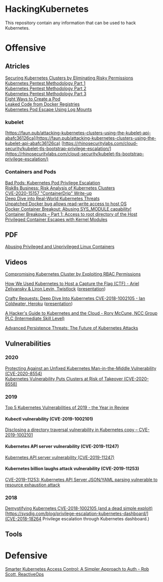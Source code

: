 # HackingKubernetes  
This repository contain any information that can be used to hack Kubernetes.

# Offensive  
## Atricles  
[Securing Kubernetes Clusters by Eliminating Risky Permissions](https://www.cyberark.com/threat-research-blog/securing-kubernetes-clusters-by-eliminating-risky-permissions/)  
[Kubernetes Pentest Methodology Part 1](https://www.cyberark.com/he/threat-research-blog/kubernetes-pentest-methodology-part-1/)  
[Kubernetes Pentest Methodology Part 2](https://www.cyberark.com/threat-research-blog/kubernetes-pentest-methodology-part-2/)  
[Kubernetes Pentest Methodology Part 3](https://www.cyberark.com/threat-research-blog/kubernetes-pentest-methodology-part-3/)  
[Eight Ways to Create a Pod](https://www.cyberark.com/threat-research-blog/eight-ways-to-create-a-pod/)  
[Leaked Code from Docker Registries](https://unit42.paloaltonetworks.com/leaked-docker-code/)  
[Kubernetes Pod Escape Using Log Mounts](https://blog.aquasec.com/kubernetes-security-pod-escape-log-mounts)

### kubelet
[https://faun.pub/attacking-kubernetes-clusters-using-the-kubelet-api-abafc36126ca](https://faun.pub/attacking-kubernetes-clusters-using-the-kubelet-api-abafc36126ca)
[https://rhinosecuritylabs.com/cloud-security/kubelet-tls-bootstrap-privilege-escalation/](https://rhinosecuritylabs.com/cloud-security/kubelet-tls-bootstrap-privilege-escalation/)

### Containers and Pods   
[Bad Pods: Kubernetes Pod Privilege Escalation](https://labs.bishopfox.com/tech-blog/bad-pods-kubernetes-pod-privilege-escalation)  
[Risk8s Business: Risk Analysis of Kubernetes Clusters](https://tldrsec.com/guides/kubernetes/)  
[CVE-2020-15157 "ContainerDrip" Write-up](https://darkbit.io/blog/cve-2020-15157-containerdrip)  
[Deep Dive into Real-World Kubernetes Threats](https://research.nccgroup.com/2020/02/12/command-and-kubectl-talk-follow-up/)  
[Unpatched Docker bug allows read-write access to host OS](https://nakedsecurity.sophos.com/2019/05/31/unpatched-docker-bug-allows-read-write-access-to-host-os/)  
[Docker Container Breakout: Abusing SYS_MODULE capability!](https://blog.pentesteracademy.com/abusing-sys-module-capability-to-perform-docker-container-breakout-cf5c29956edd)  
[Container Breakouts – Part 1: Access to root directory of the Host](https://blog.nody.cc/posts/container-breakouts-part1/)  
[Privileged Container Escapes with Kernel Modules](https://xcellerator.github.io/posts/docker_escape/)  

## PDF  
[Abusing Privileged and Unprivileged Linux
Containers ](https://www.nccgroup.com/globalassets/our-research/us/whitepapers/2016/june/container_whitepaper.pdf)  

## Videos    
[Compromising Kubernetes Cluster by Exploiting RBAC Permissions](https://www.youtube.com/watch?v=1LMo0CftVC4)   

[How We Used Kubernetes to Host a Capture the Flag (CTF) - Ariel Zelivansky & Liron Levin, Twistlock](https://www.youtube.com/watch?v=kUmaKvxdfvg) ([presentation](https://static.sched.com/hosted_files/kccnceu19/6b/kubecon%20talk.pdf))  

[Crafty Requests: Deep Dive Into Kubernetes CVE-2018-1002105 - Ian Coldwater, Heroku](https://www.youtube.com/watch?v=VjSJqc13PNk) ([presentation](https://static.sched.com/hosted_files/kccnceu19/a5/craftyrequests.pdf))

[A Hacker's Guide to Kubernetes and the Cloud - Rory McCune, NCC Group PLC (Intermediate Skill Level)](https://www.youtube.com/watch?v=dxKpCO2dAy8)    

[Advanced Persistence Threats: The Future of Kubernetes Attacks](https://www.youtube.com/watch?v=CH7S5rE3j8w)  

## Vulnerabilities
### 2020  
[Protecting Against an Unfixed Kubernetes Man-in-the-Middle Vulnerability (CVE-2020-8554)](https://unit42.paloaltonetworks.com/cve-2020-8554/)    
[Kubernetes Vulnerability Puts Clusters at Risk of Takeover (CVE-2020-8558)](https://unit42.paloaltonetworks.com/cve-2020-8558/)   
  
  
### 2019

[Top 5 Kubernetes Vulnerabilities of 2019 - the Year in Review](https://www.stackrox.com/post/2020/01/top-5-kubernetes-vulnerabilities-of-2019-the-year-in-review/)   

#### Kubectl vulnerability (CVE-2019-1002101)
[Disclosing a directory traversal vulnerability in Kubernetes copy – CVE-2019-1002101](https://unit42.paloaltonetworks.com/disclosing-directory-traversal-vulnerability-kubernetes-copy-cve-2019-1002101/)  

#### Kubernetes API server vulnerability (CVE-2019-11247)
[Kubernetes API server vulnerability (CVE-2019-11247)](https://www.stackrox.com/post/2019/08/how-to-remediate-kubernetes-security-vulnerability-cve-2019-11247/)  

#### Kubernetes billion laughs attack vulnerability (CVE-2019-11253)

[CVE-2019-11253: Kubernetes API Server JSON/YAML parsing vulnerable to resource exhaustion attack](https://github.com/kubernetes/kubernetes/issues/83253)  

### 2018

[Demystifying Kubernetes CVE-2018-1002105 (and a dead simple exploit)](https://unit42.paloaltonetworks.com/demystifying-kubernetes-cve-2018-1002105-dead-simple-exploit/)  
[https://sysdig.com/blog/privilege-escalation-kubernetes-dashboard/](CVE-2018-18264 Privilege escalation through Kubernetes dashboard.)  
## Tools  


# Defensive  
[Smarter Kubernetes Access Control: A Simpler Approach to Auth - Rob Scott, ReactiveOps](https://www.youtube.com/watch?v=egQnymnZ9eg)  
